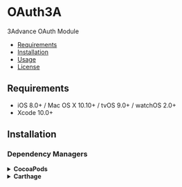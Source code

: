 # OAuth3A

3Advance OAuth Module

- [Requirements](#requirements)
- [Installation](#installation)
- [Usage](#usage)
- [License](#license)

## Requirements

- iOS 8.0+ / Mac OS X 10.10+ / tvOS 9.0+ / watchOS 2.0+
- Xcode 10.0+

## Installation

### Dependency Managers
<details>
  <summary><strong>CocoaPods</strong></summary>

[CocoaPods](http://cocoapods.org) is a dependency manager for Cocoa projects. You can install it with the following command:

```bash
$ gem install cocoapods
```

To integrate OAuth3A into your Xcode project using CocoaPods, specify it in your `Podfile`:

```ruby
source 'https://github.com/CocoaPods/Specs.git'
platform :ios, '8.0'
use_frameworks!

pod 'OAuth3A', :git => 'https://github.com/mevansjr/OAuth3A'
```

Then, run the following command:

```bash
$ pod install
```

</details>

<details>
  <summary><strong>Carthage</strong></summary>

## Usage

## Contributing

Issues and pull requests are welcome!

## Author

Mark Evans [@3Advance](https://twitter.com/3Advance)

## License

OAuth3A is released under the MIT license. See [LICENSE](https://github.com/mevansjr/OAuth3A/blob/master/LICENSE) for details.
